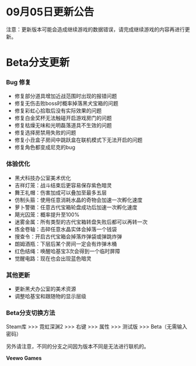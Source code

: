 # 09月05日更新公告

注意：更新版本可能会造成继续游戏的数据错误，请完成继续游戏的内容再进行更新。

# Beta分支更新

### Bug 修复

* 修复部分道具增加近战范围时出现的报错问题
* 修复无伤击败boss时概率掉落黑犬宝箱的问题
* 修复彩虹心拾取后没有实际效果的问题
* 修复白金奖杯无法触碰开启游戏房门的问题
* 修复枯燥无味和光明磊落道具不生效的问题
* 修复选择房禁用失败的问题
* 修复小丑盒子房间中跳跃盒在联机模式下无法开启的问题
* 修复角色都变成尼克的bug
### 体验优化

* 黑犬科技办公室美术优化
* 吉祥灯笼：战斗结束后更容易保存紫色暗灵
* 舞王礼帽：伤害加成可以叠加至最多五层
* 仿制头箍：使用任意消耗水晶的奇物会加速一次孵化速度
* 萝卜警徽：任意古代宝箱轮盘成功后加速一次孵化速度
* 飓光囚笼：概率提升至100%
* 迷雾金属：所有类型的古代宝箱转盘失败后都可以再转一次
* 炼金卷轴：击碎任意水晶实体会掉落一个钱袋
* 搜查令：开启古代宝箱会掉落炸弹袋或弹跳炸弹
* 朗姆酒瓶：下层后某个房间一定会有炸弹木桶
* 红色结绳：唤醒哈基宝3次会得到一个临时屏障
* 觉醒电路：现在也会出现蓝色暗灵
### 其他更新

* 更新黑犬办公室的美术资源
* 调整哈基宝和跟随物的显示层级
### Beta分支切换方法

Steam库 >>> 霓虹深渊2 >>> 右键 >>> 属性 >>> 测试版 >>> Beta（无需输入密码）

另外请注意，不同的分支之间因为版本不同是无法进行联机的。

**Veewo Games**

